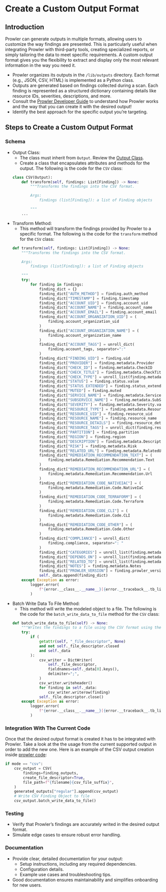 # Create a Custom Output Format

## Introduction

Prowler can generate outputs in multiple formats, allowing users to customize the way findings are presented. This is particularly useful when integrating Prowler with third-party tools, creating specialized reports, or simply tailoring the data to meet specific requirements. A custom output format gives you the flexibility to extract and display only the most relevant information in the way you need it.

* Prowler organizes its outputs in the `/lib/outputs` directory. Each format (e.g., JSON, CSV, HTML) is implemented as a Python class.
* Outputs are generated based on findings collected during a scan. Each finding is represented as a structured dictionary containing details like resource IDs, severities, descriptions, and more.
* Consult the [Prowler Developer Guide](https://docs.prowler.com/projects/prowler-open-source/en/latest/) to understand how Prowler works and the way that you can create it with the desired output!
* Identify the best approach for the specific output you’re targeting.

## Steps to Create a Custom Output Format

### Schema

* Output Class:
    * The class must inherit from `Output`. Review the [Output Class](https://github.com/prowler-cloud/prowler/blob/master/prowler/lib/outputs/output.py).
    * Create a class that encapsulates attributes and methods for the output.
    The following is the code for the `CSV` class:
    ```python title="CSV Class"
    class CSV(Output):
        def transform(self, findings: List[Finding]) -> None:
            """Transforms the findings into the CSV format.

            Args:
                findings (list[Finding]): a list of Finding objects

            """
        ...
    ```
* Transform Method:
    * This method will transform the findings provided by Prowler to a specific format.
    The following is the code for the `transform` method for the `CSV` class:
    ```python title="Transform"
    def transform(self, findings: List[Finding]) -> None:
        """Transforms the findings into the CSV format.

        Args:
            findings (list[Finding]): a list of Finding objects

        """
        try:
            for finding in findings:
                finding_dict = {}
                finding_dict["AUTH_METHOD"] = finding.auth_method
                finding_dict["TIMESTAMP"] = finding.timestamp
                finding_dict["ACCOUNT_UID"] = finding.account_uid
                finding_dict["ACCOUNT_NAME"] = finding.account_name
                finding_dict["ACCOUNT_EMAIL"] = finding.account_email
                finding_dict["ACCOUNT_ORGANIZATION_UID"] = (
                    finding.account_organization_uid
                )
                finding_dict["ACCOUNT_ORGANIZATION_NAME"] = (
                    finding.account_organization_name
                )
                finding_dict["ACCOUNT_TAGS"] = unroll_dict(
                    finding.account_tags, separator=":"
                )
                finding_dict["FINDING_UID"] = finding.uid
                finding_dict["PROVIDER"] = finding.metadata.Provider
                finding_dict["CHECK_ID"] = finding.metadata.CheckID
                finding_dict["CHECK_TITLE"] = finding.metadata.CheckTitle
                finding_dict["CHECK_TYPE"] = unroll_list(finding.metadata.CheckType)
                finding_dict["STATUS"] = finding.status.value
                finding_dict["STATUS_EXTENDED"] = finding.status_extended
                finding_dict["MUTED"] = finding.muted
                finding_dict["SERVICE_NAME"] = finding.metadata.ServiceName
                finding_dict["SUBSERVICE_NAME"] = finding.metadata.SubServiceName
                finding_dict["SEVERITY"] = finding.metadata.Severity.value
                finding_dict["RESOURCE_TYPE"] = finding.metadata.ResourceType
                finding_dict["RESOURCE_UID"] = finding.resource_uid
                finding_dict["RESOURCE_NAME"] = finding.resource_name
                finding_dict["RESOURCE_DETAILS"] = finding.resource_details
                finding_dict["RESOURCE_TAGS"] = unroll_dict(finding.resource_tags)
                finding_dict["PARTITION"] = finding.partition
                finding_dict["REGION"] = finding.region
                finding_dict["DESCRIPTION"] = finding.metadata.Description
                finding_dict["RISK"] = finding.metadata.Risk
                finding_dict["RELATED_URL"] = finding.metadata.RelatedUrl
                finding_dict["REMEDIATION_RECOMMENDATION_TEXT"] = (
                    finding.metadata.Remediation.Recommendation.Text
                )
                finding_dict["REMEDIATION_RECOMMENDATION_URL"] = (
                    finding.metadata.Remediation.Recommendation.Url
                )
                finding_dict["REMEDIATION_CODE_NATIVEIAC"] = (
                    finding.metadata.Remediation.Code.NativeIaC
                )
                finding_dict["REMEDIATION_CODE_TERRAFORM"] = (
                    finding.metadata.Remediation.Code.Terraform
                )
                finding_dict["REMEDIATION_CODE_CLI"] = (
                    finding.metadata.Remediation.Code.CLI
                )
                finding_dict["REMEDIATION_CODE_OTHER"] = (
                    finding.metadata.Remediation.Code.Other
                )
                finding_dict["COMPLIANCE"] = unroll_dict(
                    finding.compliance, separator=": "
                )
                finding_dict["CATEGORIES"] = unroll_list(finding.metadata.Categories)
                finding_dict["DEPENDS_ON"] = unroll_list(finding.metadata.DependsOn)
                finding_dict["RELATED_TO"] = unroll_list(finding.metadata.RelatedTo)
                finding_dict["NOTES"] = finding.metadata.Notes
                finding_dict["PROWLER_VERSION"] = finding.prowler_version
                self._data.append(finding_dict)
        except Exception as error:
            logger.error(
                f"{error.__class__.__name__}[{error.__traceback__.tb_lineno}]: {error}"
            )
    ```
* Batch Write Data To File Method:
    * This method will write the modeled object to a file.
    The following is the code for the `batch_write_data_to_file` method for the `CSV` class:
    ```python title="Batch Write Data To File"
    def batch_write_data_to_file(self) -> None:
        """Writes the findings to a file using the CSV format using the `Output._file_descriptor`."""
        try:
            if (
                getattr(self, "_file_descriptor", None)
                and not self._file_descriptor.closed
                and self._data
            ):
                csv_writer = DictWriter(
                    self._file_descriptor,
                    fieldnames=self._data[0].keys(),
                    delimiter=";",
                )
                csv_writer.writeheader()
                for finding in self._data:
                    csv_writer.writerow(finding)
                self._file_descriptor.close()
        except Exception as error:
            logger.error(
                f"{error.__class__.__name__}[{error.__traceback__.tb_lineno}]: {error}"
            )
    ```

### Integration With The Current Code

Once that the desired output format is created it has to be integrated with Prowler. Take a look at the the usage from the current supported output in order to add the new one.
Here is an example of the CSV output creation inside [prowler code](https://github.com/prowler-cloud/prowler/blob/master/prowler/__main__.py):
```python title="CSV creation"
if mode == "csv":
    csv_output = CSV(
        findings=finding_outputs,
        create_file_descriptor=True,
        file_path=f"{filename}{csv_file_suffix}",
    )
    generated_outputs["regular"].append(csv_output)
    # Write CSV Finding Object to file
    csv_output.batch_write_data_to_file()
```

### Testing

* Verify that Prowler’s findings are accurately writed in the desired output format.
* Simulate edge cases to ensure robust error handling.

### Documentation

* Provide clear, detailed documentation for your output:
    * Setup instructions, including any required dependencies.
    * Configuration details.
    * Example use cases and troubleshooting tips.
* Good documentation ensures maintainability and simplifies onboarding for new users.
